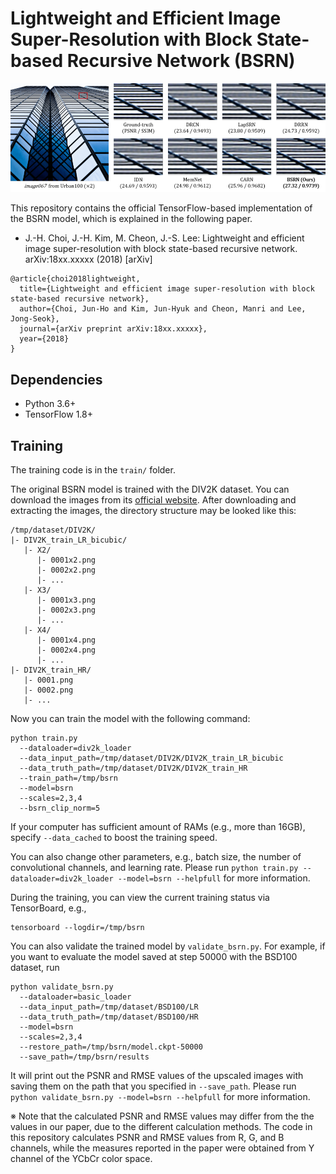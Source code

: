 # Lightweight and Efficient Image Super-Resolution with Block State-based Recursive Network (BSRN)

![Urban100 - 067](figures/urban100_067_x2.png)

This repository contains the official TensorFlow-based implementation of the BSRN model, which is explained in the following paper.
- J.-H. Choi, J.-H. Kim, M. Cheon, J.-S. Lee: Lightweight and efficient image super-resolution with block state-based recursive network. arXiv:18xx.xxxxx (2018) [arXiv]
```
@article{choi2018lightweight,
  title={Lightweight and efficient image super-resolution with block state-based recursive network},
  author={Choi, Jun-Ho and Kim, Jun-Hyuk and Cheon, Manri and Lee, Jong-Seok},
  journal={arXiv preprint arXiv:18xx.xxxxx},
  year={2018}
}
```

## Dependencies

- Python 3.6+
- TensorFlow 1.8+

## Training

The training code is in the ```train/``` folder.

The original BSRN model is trained with the DIV2K dataset.
You can download the images from its [official website](https://data.vision.ee.ethz.ch/cvl/DIV2K/).
After downloading and extracting the images, the directory structure may be looked like this:
```
/tmp/dataset/DIV2K/
|- DIV2K_train_LR_bicubic/
   |- X2/
      |- 0001x2.png
      |- 0002x2.png
      |- ...
   |- X3/
      |- 0001x3.png
      |- 0002x3.png
      |- ...
   |- X4/
      |- 0001x4.png
      |- 0002x4.png
      |- ...
|- DIV2K_train_HR/
   |- 0001.png
   |- 0002.png
   |- ...
```

Now you can train the model with the following command:
```
python train.py
  --dataloader=div2k_loader
  --data_input_path=/tmp/dataset/DIV2K/DIV2K_train_LR_bicubic
  --data_truth_path=/tmp/dataset/DIV2K/DIV2K_train_HR
  --train_path=/tmp/bsrn
  --model=bsrn
  --scales=2,3,4
  --bsrn_clip_norm=5
```
If your computer has sufficient amount of RAMs (e.g., more than 16GB), specify ```--data_cached``` to boost the training speed.

You can also change other parameters, e.g., batch size, the number of convolutional channels, and learning rate.
Please run ```python train.py --dataloader=div2k_loader --model=bsrn --helpfull``` for more information.

During the training, you can view the current training status via TensorBoard, e.g.,
```
tensorboard --logdir=/tmp/bsrn
```

You can also validate the trained model by ```validate_bsrn.py```.
For example, if you want to evaluate the model saved at step 50000 with the BSD100 dataset, run
```
python validate_bsrn.py
  --dataloader=basic_loader
  --data_input_path=/tmp/dataset/BSD100/LR
  --data_truth_path=/tmp/dataset/BSD100/HR
  --model=bsrn
  --scales=2,3,4
  --restore_path=/tmp/bsrn/model.ckpt-50000
  --save_path=/tmp/bsrn/results
```
It will print out the PSNR and RMSE values of the upscaled images with saving them on the path that you specified in ```--save_path```.
Please run `python validate_bsrn.py --model=bsrn --helpfull` for more information.

※ Note that the calculated PSNR and RMSE values may differ from the the values in our paper, due to the different calculation methods.
The code in this repository calculates PSNR and RMSE values from R, G, and B channels, while the measures reported in the paper were obtained from Y channel of the YCbCr color space.
